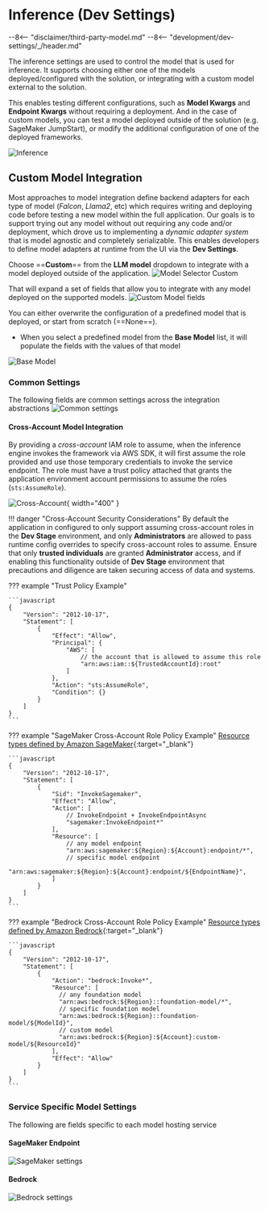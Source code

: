 # Inference (Dev Settings)

--8<-- "disclaimer/third-party-model.md"
--8<-- "development/dev-settings/_/header.md"

The inference settings are used to control the model that is used for inference. It supports choosing either one of the models deployed/configured with the solution, or integrating with a custom model external to the solution.

This enables testing different configurations, such as **Model Kwargs** and **Endpoint Kwargs** without requiring a deployment. And in the case of custom models, you can test a model deployed outside of the solution (e.g. SageMaker JumpStart), or modify the additional configuration of one of the deployed frameworks.

![Inference](thumb.png)

## Custom Model Integration

Most approaches to model integration define backend adapters for each type of model (*Falcon*, *Llama2*, etc) which requires writing and deploying code before testing a new model within the full application. Our goals is to support trying out any model without out requiring any code and/or deployment, which drove us to implementing a *dynamic adapter system* that is model agnostic and completely serializable. This enables developers to define model adapters at runtime from the UI via the **Dev Settings**.

Choose ==**Custom**== from the **LLM model** dropdown to integrate with a model deployed outside of the application.
![Model Selector Custom](image.png)

That will expand a set of fields that allow you to integrate with any model deployed on the supported models.
![Custom Model fields](image-1.png)

You can either overwrite the configuration of a predefined model that is deployed, or start from scratch (==None==).

- When you select a predefined model from the **Base Model** list, it will populate the fields with the values of that model

![Base Model](image-2.png)

### Common Settings

The following fields are common settings across the integration abstractions
![Common settings](image-3.png)

#### Cross-Account Model Integration

By providing a *cross-account* IAM role to assume, when the inference engine invokes the framework via AWS SDK, it will first assume the role provided and use those temporary credentials to invoke the service endpoint. The role must have a trust policy attached that grants the application environment account permissions to assume the roles (`sts:AssumeRole`).

![Cross-Account](image-6.png){ width="400" }

!!! danger "Cross-Account Security Considerations"
    By default the application in configured to only support assuming cross-account roles in the **Dev Stage** environment, and only **Administrators** are allowed to pass runtime config overrides to specify cross-account roles to assume. Ensure that only **trusted individuals** are granted **Administrator** access, and if enabling this functionality outside of **Dev Stage** environment that precautions and diligence are taken securing access of data and systems.

??? example "Trust Policy Example"

    ```javascript
    {
        "Version": "2012-10-17",
        "Statement": [
            {
                "Effect": "Allow",
                "Principal": {
                    "AWS": [
                        // the account that is allowed to assume this role
                        "arn:aws:iam::${TrustedAccountId}:root"
                    ]
                },
                "Action": "sts:AssumeRole",
                "Condition": {}
            }
        ]
    }
    ```

??? example "SageMaker Cross-Account Role Policy Example"
    [Resource types defined by Amazon SageMaker](https://docs.aws.amazon.com/service-authorization/latest/reference/list_amazonsagemaker.html#amazonsagemaker-resources-for-iam-policies){:target="_blank"}

    ```javascript
    {
        "Version": "2012-10-17",
        "Statement": [
            {
                "Sid": "InvokeSagemaker",
                "Effect": "Allow",
                "Action": [
                    // InvokeEndpoint + InvokeEndpointAsync
                    "sagemaker:InvokeEndpoint*"
                ],
                "Resource": [
                    // any model endpoint
                    "arn:aws:sagemaker:${Region}:${Account}:endpoint/*",
                    // specific model endpoint
                    "arn:aws:sagemaker:${Region}:${Account}:endpoint/${EndpointName}",
                ]
            }
        ]
    }
    ```

??? example "Bedrock Cross-Account Role Policy Example"
    [Resource types defined by Amazon Bedrock](https://docs.aws.amazon.com/service-authorization/latest/reference/list_amazonbedrock.html#amazonbedrock-resources-for-iam-policies){:target="_blank"}

    ```javascript
    {
        "Version": "2012-10-17",
        "Statement": [
            {
                "Action": "bedrock:Invoke*",
                "Resource": [
                  // any foundation model
                  "arn:aws:bedrock:${Region}::foundation-model/*",
                  // specific foundation model
                  "arn:aws:bedrock:${Region}::foundation-model/${ModelId}",
                  // custom model
                  "arn:aws:bedrock:${Region}:${Account}:custom-model/${ResourceId}"
                ],
                "Effect": "Allow"
            }
        ]
    }
    ```

### Service Specific Model Settings

The following are fields specific to each model hosting service

#### SageMaker Endpoint

![SageMaker settings](image-4.png)

#### Bedrock

![Bedrock settings](image-5.png)
